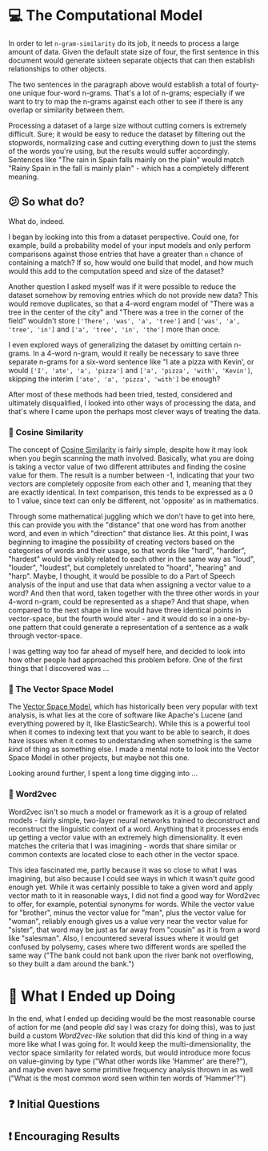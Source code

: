 # :computer: The Computational Model

In order to let `n-gram-similarity` do its job, it needs to process a large amount of data. Given the default state size
of four, the first sentence in this document would generate sixteen separate objects that can then establish
relationships to other objects.

The two sentences in the paragraph above would establish a total of fourty-one unique four-word n-grams. That's a lot of
n-grams; especially if we want to try to map the n-grams against each other to see if there is any overlap or similarity
between them.

Processing a dataset of a large size without cutting corners is extremely difficult. Sure; it would be easy to reduce
the dataset by filtering out the stopwords, normalizing case and cutting everything down to just the stems of the words
you're using, but the results would suffer accordingly. Sentences like "The rain in Spain falls mainly on the plain"
would match "Rainy Spain in the fall is mainly plain" - which has a completely different meaning.

## :confused: So what do?

What do, indeed.

I began by looking into this from a dataset perspective. Could one, for example, build a probability model of your input
models and only perform comparisons against those entries that have a greater than `n` chance of containing a match? If
so, how would one build that model, and how much would this add to the computation speed and size of the dataset?

Another question I asked myself was if it were possible to reduce the dataset somehow by removing entries which do not
provide new data? This would remove duplicates, so that a 4-word engram model of "There was a tree in the center of the
city" and "There was a tree in the corner of the field" wouldn't store `['There', 'was', 'a', 'tree']` and `['was', 'a',
'tree', 'in']` and `['a', 'tree', 'in', 'the']` more than once.

I even explored ways of generalizing the dataset by omitting certain n-grams. In a 4-word n-gram, would it really be
necessary to save three separate n-grams for a six-word sentence like "I ate a pizza with Kevin', or would `['I', 'ate',
'a', 'pizza']` and `['a', 'pizza', 'with', 'Kevin']`, skipping the interim `['ate', 'a', 'pizza', 'with']` be enough?

After most of these methods had been tried, tested, considered and ultimately disqualified, I looked into other ways of
processing the data, and that's where I came upon the perhaps most clever ways of treating the data.

### :telescope: Cosine Similarity

The concept of [Cosine Similarity](https://en.wikipedia.org/wiki/Cosine_similarity) is fairly simple, despite how it may
look when you begin scanning the math involved. Basically, what you are doing is taking a vector value of two different
attributes and finding the cosine value for them. The result is a number between -1, indicating that your two vectors
are completely opposite from each other and 1, meaning that they are exactly identical. In text comparison, this tends
to be expressed as a 0 to 1 value, since text can only be different, not 'opposite' as in mathematics.

Through some mathematical juggling which we don't have to get into here, this can provide you with the "distance" that
one word has from another word, and even in which "direction" that distance lies. At this point, I was beginning to
imagine the possibility of creating vectors based on the categories of words and their usage, so that words like "hard",
"harder", "hardest" would be visibly related to each other in the same way as "loud", "louder", "loudest",  but
completely unrelated to "hoard", "hearing" and "harp". Maybe, I thought, it would be possible to do a Part of Speech
analysis of the input and use that data when assigning a vector value to a word? And then that word, taken together with
the three other words in your 4-word n-gram, could be represented as a shape? And that shape, when compared to the next
shape in line would have three identical points in vector-space, but the fourth would alter - and it would do so in a
one-by-one pattern that could generate a representation of a sentence as a walk through vector-space.

I was getting way too far ahead of myself here, and decided to look into how other people had approached this problem before. One of the first things that I discovered was ...

### :telescope: The Vector Space Model

The [Vector Space Model](https://en.wikipedia.org/wiki/Vector_space_model), which has historically been very popular
with text analysis, is what lies at the core of software like Apache's Lucene (and everything powered by it, like
ElasticSearch). While this is a powerful tool when it comes to indexing text that you want to be able to search, it does
have issues when it comes to understanding when something is the same _kind_ of thing as something else. I made a mental note to look into the Vector Space Model in other projects, but maybe not this one.

Looking around further, I spent a long time digging into ...

### :telescope: Word2vec

Word2vec isn't so much a model or framework as it is a group of related models - fairly simple, two-layer neural
networks trained to deconstruct and reconstruct the linguistic context of a word. Anything that it processes ends up
getting a vector value with an extremely high dimensionality. It even matches the criteria that I was imagining - words
that share similar or common contexts are located close to each other in the vector space.

This idea fascinated me, partly because it was so close to what I was imagining, but also because I could see ways in
which it wasn't _quite_ good enough yet. While it was certainly possible to take a given word and apply vector math to
it in reasonable ways, I did not find a good way for Word2vec to offer, for example, potential synonyms for words. While
the vector value for "brother", minus the vector value for "man", plus the vector value for "woman", reliably enough
gives us a value very near the vector value for "sister", that word may be just as far away from "cousin" as it is from
a word like "salesman". Also, I encountered several issues where it would get confused by polysemy, cases where two
different words are spelled the same way ("The bank could not bank upon the river bank not overflowing, so they built a
dam around the bank.")

# :hammer: What I Ended up Doing

In the end, what I ended up deciding would be the most reasonable course of action for me (and people _did_ say I was
crazy for doing this), was to just build a custom _Word2vec-like_ solution that did this kind of thing in a way more
like what I was going for. It would keep the multi-dimensionality, the vector space similarity for related words, but
would introduce more focus on value-ginving by type ("What other words like 'Hammer' are there?"), and maybe even have
some primitive frequency analysis thrown in as well ("What is the most common word seen within ten words of 'Hammer'?")

## :question: Initial Questions

## :exclamation: Encouraging Results
